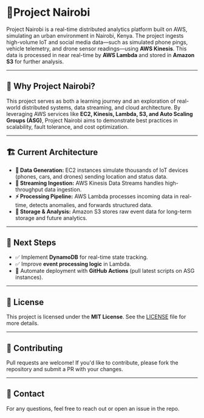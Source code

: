 # 🌆**Project Nairobi**  
Project Nairobi is a real-time distributed analytics platform built on AWS, simulating an urban environment in Nairobi, Kenya. The project ingests high-volume IoT and social media data—such as simulated phone pings, vehicle telemetry, and drone sensor readings—using **AWS Kinesis**. This data is processed in near real-time by **AWS Lambda** and stored in **Amazon S3** for further analysis.

---

## 🚀 **Why Project Nairobi?**  
This project serves as both a learning journey and an exploration of real-world distributed systems, data streaming, and cloud architecture. By leveraging AWS services like **EC2, Kinesis, Lambda, S3, and Auto Scaling Groups (ASG)**, Project Nairobi aims to demonstrate best practices in scalability, fault tolerance, and cost optimization.

---

## 🏗 **Current Architecture**  
- **📡 Data Generation:** EC2 instances simulate thousands of IoT devices (phones, cars, and drones) sending location and status data.  
- **🚀 Streaming Ingestion:** AWS Kinesis Data Streams handles high-throughput data ingestion.  
- **⚡ Processing Pipeline:** AWS Lambda processes incoming data in real-time, detects anomalies, and forwards structured data.  
- **📂 Storage & Analysis:** Amazon S3 stores raw event data for long-term storage and future analytics.  

---

## 📌 **Next Steps**  
- ✅ Implement **DynamoDB** for real-time state tracking.  
- ✅ Improve **event processing logic** in Lambda.  
- 🔄 Automate deployment with **GitHub Actions** (pull latest scripts on ASG instances).  

---

## 📜 **License**  
This project is licensed under the **MIT License**. See the [LICENSE](LICENSE) file for more details.  

---

## 🤝 **Contributing**  
Pull requests are welcome! If you'd like to contribute, please fork the repository and submit a PR with your changes.  

---

## 📧 **Contact**  
For any questions, feel free to reach out or open an issue in the repo.  
